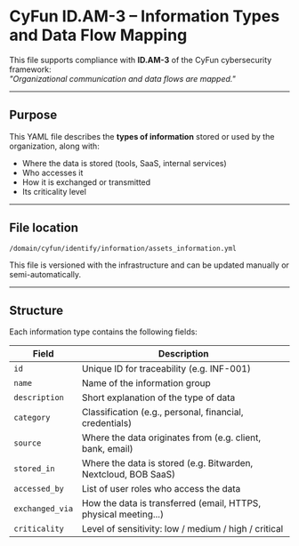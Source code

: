 # CyFun ID.AM-3 – Information Types and Data Flow Mapping

This file supports compliance with **ID.AM-3** of the CyFun cybersecurity framework:  
_"Organizational communication and data flows are mapped."_

---

##  Purpose

This YAML file describes the **types of information** stored or used by the organization, along with:
- Where the data is stored (tools, SaaS, internal services)
- Who accesses it
- How it is exchanged or transmitted
- Its criticality level

---

##  File location

`/domain/cyfun/identify/information/assets_information.yml`

This file is versioned with the infrastructure and can be updated manually or semi-automatically.

---

##  Structure

Each information type contains the following fields:

| Field          | Description                                                       |
|----------------|-------------------------------------------------------------------|
| `id`           | Unique ID for traceability (e.g. INF-001)                         |
| `name`         | Name of the information group                                     |
| `description`  | Short explanation of the type of data                             |
| `category`     | Classification (e.g., personal, financial, credentials)           |
| `source`       | Where the data originates from (e.g. client, bank, email)         |
| `stored_in`    | Where the data is stored (e.g. Bitwarden, Nextcloud, BOB SaaS)    |
| `accessed_by`  | List of user roles who access the data                            |
| `exchanged_via`| How the data is transferred (email, HTTPS, physical meeting...)   |
| `criticality`  | Level of sensitivity: low / medium / high / critical              |

